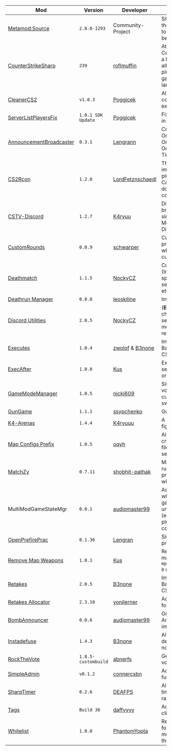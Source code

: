 Mod | Version | Developer | Why
--- | --- | --- | ---
[Metamod:Source](http://www.sourcemm.net/downloads.php?branch=master) | `2.0.0-1293` | Community-Project | Sits between the Game and the Engine, and allows plugins to intercept calls that flow between
[CounterStrikeSharp](https://github.com/roflmuffin/CounterStrikeSharp) | `239` | [roflmuffin](https://github.com/roflmuffin/) | Attempts to implement a .NET Core scripting layer on top of a Metamod Source Plugin, allowing developers to create plugins that interact with the game server in a modern language (C#)
[CleanerCS2](https://github.com/Source2ZE/CleanerCS2) | `v1.0.3` | [Poggicek](https://github.com/Poggicek) | Allows you to filter out console prints with regular expressions 
[ServerListPlayersFix](https://github.com/Source2ZE/ServerListPlayersFix) | `1.0.1 SDK Update` | [Poggicek](https://github.com/Poggicek) | Fixes players not showing up in the server browser 
[AnnouncementBroadcaster](https://github.com/lengran/CS2AnnouncementBroadcaster) | `0.3.1` | [Lengrann](https://github.com/lengran) | Conditional messages, OnCommand, OnPlayerConnect, OnRoundStart, and TimerMsgs.
[CS2Rcon](https://github.com/LordFetznschaedl/CS2Rcon) | `1.2.0` | [LordFetznschaedl](https://github.com/LordFetznschaedl/) | This is a rudimentary implementation of a RCON plugin using CounterStrikeSharp as RCON does not work whilst connected to the server
[CSTV-Discord](https://github.com/K4ryuu/CS2-GOTV-Discord) | `1.2.7` | [K4ryuu](https://github.com/K4ryuu/) | Discord Webhook message broadcasts with full-match or single round demo uploads to Mega Upload or direct to Discord.
[CustomRounds](https://github.com/schwarper/cs2-customrounds) | `0.0.9` | [schwarper](https://github.com/schwarper/) | Custom rounds for weapon practice on aim/awp/etc maps when default weapons don't cut it
[Deathmatch](https://github.com/NockyCZ/CS2-Deathmatch) | `1.1.5` | [NockyCZ](https://github.com/NockyCZ/) | Custom Deathmatch plugin (Includes custom spawnpoints, multicfg, gun selection, spawn protection, etc)
[Deathrun Manager](https://github.com/leoskiline/cs2-deathrun-manager) | `0.0.8` | [leoskiline](https://github.com/leoskiline/cs2-deathrun-manager/) | Improves Deathrun gameflow.
[Discord Utilities](https://github.com/NockyCZ/CS2-Discord-Utilities) | `2.0.5` | [NockyCZ](https://github.com/NockyCZ/) | (**Enabled by default.**) 2-Way chat relay, discord role/game-server perm mgmt, event monitoring, and player reporting. [How?](#using-cs2-discordutilities)
[Executes](https://github.com/zwolof/cs2-executes) | `1.0.4` | [zwolof](https://github.com/zwolof/) & [B3none](https://github.com/B3none/) | Implementation of executes. Based on the version for CS:GO by Splewis.
[ExecAfter](https://github.com/kus/CS2_ExecAfter) | `1.0.0` | [Kus](https://github.com/kus/) | Executes a command after server event (i.e. OnMapStart) or a delay.
[GameModeManager](https://github.com/nickj609/GameModeManager)| `1.0.5` | [nickj609](https://github.com/nickj609/) | Simplified administration and voting management for custom modes and map switching/extending.
[GunGame](https://github.com/ssypchenko/cs2-gungame)| `1.1.1` | [ssypchenko](https://github.com/ssypchenko/) | GunGame mode
[K4-Arenas](https://github.com/K4ryuu/K4-Arenas) | `1.4.4` | [K4ryuuu](https://github.com/K4ryuu/) | A plugin that allows players to fight 1v1 in ranked arenas.
[Map Configs Prefix](https://github.com/oqyh/cs2-Map-Configs-Prefix/)| `1.0.5` | [oqyh](https://github.com/oqyh/) | Allows you to quick and easily create unique configuration files for each map on your server.
[MatchZy](https://github.com/shobhit-pathak/MatchZy) | `0.7.11` | [shobhit-pathak](https://github.com/shobhit-pathak/) | MatchZy is a plugin for running and managing practice/pugs/scrims/matches with easy configuration!
MultiModGameStateMgr | `0.0.1` | [audiomaster99](https://github.com/audiomaster99) | Assisting with game states when the server is empty, and gains a player. Be sure to unload with conflicting plugins (ex. Retakes), and reload plugin switching away from conflicting plugins.
[OpenPrefirePrac](https://github.com/lengran/OpenPrefirePrac) | `0.1.36` | [Lengran](https://github.com/lengran/) | Similar to Yprac and Refrag prefire modes.
[Remove Map Weapons](https://github.com/kus/CS2-Remove-Map-Weapons) | `1.0.1` | [Kus](https://github.com/kus/) | Remove weapons from the map as `mp_weapons_allow_map_placed 0` does not work.
[Retakes](https://github.com/B3none/cs2-retakes) | `2.0.5` | [B3none](https://github.com/B3none/) | Implementation of retakes. Based on the version for CS:GO by Splewis.
[Retakes Allocator](https://github.com/yonilerner/cs2-retakes-allocator) | `2.3.10` | [yonilerner](https://github.com/yonilerner/) | Advanced weapon allocation for retakes
[BombAnnouncer](https://github.com/audiomaster99/CS2BombsiteAnnouncer) | `0.0.6` | [audiomaster99](https://github.com/audiomaster99/) | Graphical Bombsite Announcer using Center HUD image capability.
[Instadefuse](https://github.com/B3none/cs2-instadefuse) | `1.4.3` | [B3none](https://github.com/B3none/) | Allows a CT to instantly defuse the bomb when nothing can prevent defusal. 
[RockTheVote](https://github.com/abnerfs/cs2-rockthevote) | `1.8.5-custombuild` | [abnerfs](https://github.com/abnerfs) | General purpose CS2 map voting plugin.
[SimpleAdmin](https://github.com/connercsbn/SimpleAdmin/) | `v0.1.2` | [connercsbn](https://github.com/connercsbn/) | Adds basic administrator functions
[SharpTimer](https://github.com/DEAFPS/SharpTimer/) | `0.2.6` | [DEAFPS](https://github.com/DEAFPS/) | All-in-One BHop/KZ/Surf/etc timer, movement-unlocker, ranking, and stats plugin
[Tags](https://github.com/daffyyyy/CS2-Tags) | `Build 36` | [daffyyyy](https://github.com/daffyyyy/) | Adds Tags to a select group of clients' aliases on the server
[Whitelist](https://github.com/PhantomYopta/CS2_WhiteList) | `1.0.0` | [PhantomYopta](https://github.com/PhantomYopta/) | Restricts access to the server for SteamID members/employees listed in the whitelist. [How?](#enable-whitelist-so-only-a-list-of-people-can-play)